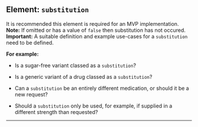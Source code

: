 ## Element: `substitution` <span class="mro-circle required" title="Required"></span>

<div class="nhsd-a-box nhsd-a-box--bg-light-yellow nhsd-!t-margin-bottom-6 nhsd-t-body">
    It is recommended this element is required for an MVP implementation.
</div>

<div class="nhsd-a-box nhsd-a-box--bg-light-blue nhsd-!t-margin-bottom-6 nhsd-t-body">
    <strong>Note:</strong> If omitted or has a value of <code>false</code> then substitution has not occured.
</div>

<div class="nhsd-a-box nhsd-a-box--bg-light-yellow nhsd-!t-margin-bottom-6 nhsd-t-body">
    <strong>Important:</strong> A suitable definition and example use-cases for a <code>substitution</code> need to be defined.
</div>

**For example:**

<!-- would only occur in dose-based if specifically asked -->
- Is a sugar-free variant classed as a `substitution`?

<!-- dose based - wouldn't unless specified -->
- Is a generic variant of a drug classed as a `substitution`?

<!-- interesting one - need clinical support with this - e.g. do we throw away / process? -->
- Can a `substitution` be an entirely different medication, or should it be a new request?

- Should a <code>substitution</code> only be used, for example, if supplied in a different strength than requested?

---